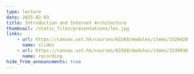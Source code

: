 ```yaml
---
type: lecture
date: 2025-02-03
title: Introduction and Internet Architecture
thumbnail: /static_files/presentations/lec.jpg
links: 
    - url: https://canvas.ust.hk/courses/61568/modules/items/1526420
      name: slides
    - url: https://canvas.ust.hk/courses/61568/modules/items/1530936
      name: recording
hide_from_announcments: true
---
```


